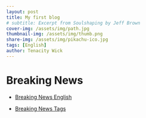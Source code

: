```yaml
---
layout: post
title: My first blog
# subtitle: Excerpt from Soulshaping by Jeff Brown
cover-img: /assets/img/path.jpg
thumbnail-img: /assets/img/thumb.png
share-img: /assets/img/pikachu-ico.jpg
tags: [English]
author: Tenacity Wick
---
```


# Breaking News
- [Breaking News English](https://breakingnewsenglish.com/)

- [Breaking News Tags](https://zhouqiang19980220.github.io/tags/#books)